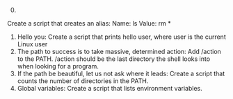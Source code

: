 0. <o>
Create a script that creates an alias:
Name: ls
Value: rm *
1. Hello you:
Create a script that prints hello user, where user is the current Linux user
2. The path to success is to take massive, determined action:
Add /action to the PATH. /action should be the last directory the shell looks into when looking for a program.
3. If the path be beautiful, let us not ask where it leads:
Create a script that counts the number of directories in the PATH.
4. Global variables:
Create a script that lists environment variables.
